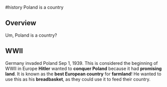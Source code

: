 #history 
Poland is a country

## Overview
Um, Poland is a country?

## WWII
Germany invaded Poland Sep 1, 1939.
This is considered the beginning of WWII in Europe
**Hitler** wanted to **conquer Poland** because it had **promising land**. It is known as the **best European country** for **farmland**!
He wanted to use this as his **breadbasket**, as they could use it to feed their country.

